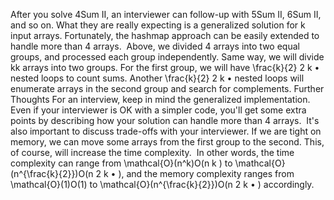 After you solve 4Sum II, an interviewer can follow-up with 5Sum II, 6Sum II, and so on. What they are really expecting is a generalized solution for k input arrays. Fortunately, the hashmap approach can be easily extended to handle more than 4 arrays.
​
Above, we divided 4 arrays into two equal groups, and processed each group independently. Same way, we will divide kk arrays into two groups. For the first group, we will have \frac{k}{2}
2
k
•
nested loops to count sums. Another \frac{k}{2}
2
k
•
nested loops will enumerate arrays in the second group and search for complements.
Further Thoughts
For an interview, keep in mind the generalized implementation. Even if your interviewer is OK with a simpler code, you'll get some extra points by describing how your solution can handle more than 4 arrays.
​
It's also important to discuss trade-offs with your interviewer. If we are tight on memory, we can move some arrays from the first group to the second. This, of course, will increase the time complexity.
​
In other words, the time complexity can range from \mathcal{O}(n^k)O(n
k
) to \mathcal{O}(n^{\frac{k}{2}})O(n
2
k
•
), and the memory complexity ranges from \mathcal{O}(1)O(1) to \mathcal{O}(n^{\frac{k}{2}})O(n
2
k
•
) accordingly.